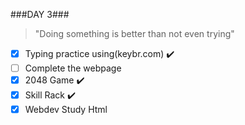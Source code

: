 ###DAY 3###
>"Doing something is better than not even trying"
- [x] Typing practice using(keybr.com) ✔️
- [ ] Complete the webpage
- [x] 2048 Game ✔️
- [x] Skill Rack ✔️
- [x] Webdev Study Html 